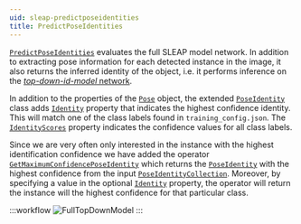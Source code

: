 ```yaml
---
uid: sleap-predictposeidentities
title: PredictPoseIdentities
---
```


[`PredictPoseIdentities`](xref:Bonsai.Sleap.PredictPoseIdentities) evaluates the full SLEAP model network. In addition to extracting pose information for each detected instance in the image, it also returns the inferred identity of the object, i.e. it performs inference on the [*top-down-id-model* network](https://sleap.ai/develop/api/sleap.nn.config.model.html#sleap.nn.config.model.MultiClassTopDownConfig).

In addition to the properties of the [`Pose`](xref:Bonsai.Sleap.Pose) object, the extended [`PoseIdentity`](xref:Bonsai.Sleap.PoseIdentity) class adds [`Identity`](xref:Bonsai.Sleap.PoseIdentity.Identity) property that indicates the highest confidence identity. This will match one of the class labels found in `training_config.json`. The [`IdentityScores`](xref:Bonsai.Sleap.PoseIdentity.IdentityScores) property indicates the confidence values for all class labels.

Since we are very often only interested in the instance with the highest identification confidence we have added the operator [`GetMaximumConfidencePoseIdentity`](xref:Bonsai.Sleap.GetMaximumConfidencePoseIdentity) which returns the [`PoseIdentity`](xref:Bonsai.Sleap.PoseIdentity) with the highest confidence from the input [`PoseIdentityCollection`](xref:Bonsai.Sleap.PoseIdentityCollection). Moreover, by specifying a value in the optional [`Identity`](xref:Bonsai.Sleap.GetMaximumConfidencePoseIdentity.Identity) property, the operator will return the instance will the highest confidence for that particular class.

:::workflow
![FullTopDownModel](~/workflows/FullTopDownModel.bonsai)
:::
